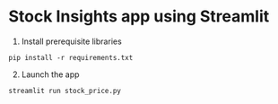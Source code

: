 # Stock Insights app using Streamlit

1. Install prerequisite libraries

`pip install -r requirements.txt`

2. Launch the app

`streamlit run stock_price.py`
